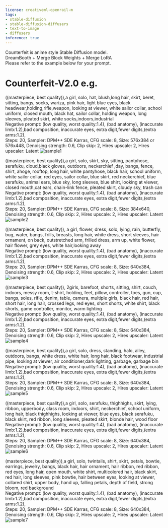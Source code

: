 ```yaml
---
license: creativeml-openrail-m
tags:
- stable-diffusion
- stable-diffusion-diffusers
- text-to-image
- diffusers
inference: true
---
```


Counterfeit is anime style Stable Diffusion model.  
DreamBooth + Merge Block Weights + Merge LoRA  
Please refer to the example below for your prompt.  
 
# Counterfeit-V2.0 e.g.  
 ((masterpiece, best quality)),a girl, solo, hat, blush,long hair, skirt, beret, sitting, bangs, socks, wariza, pink hair, light blue eyes, black headwear,holding,rifle,weapon, looking at viewer, white sailor collar, school uniform, closed mouth, black hat, sailor collar, holding weapon, long sleeves, pleated skirt, white socks,indoors,industrial  
Negative prompt: (low quality, worst quality:1.4), (bad anatomy), (inaccurate limb:1.2),bad composition, inaccurate eyes, extra digit,fewer digits,(extra arms:1.2),  
Steps: 20, Sampler: DPM++ SDE Karras, CFG scale: 8, Size: 576x384 or 576x448, Denoising strength: 0.6, Clip skip: 2, Hires upscale: 2, Hires upscaler: Latent
![sample1](https://huggingface.co/gsdf/Counterfeit-V2.0/resolve/main/sample_001.jpg)

((masterpiece, best quality)),a girl, solo, skirt, sky, sitting, pantyhose, serafuku, cloud,black gloves, outdoors, neckerchief ,day, bangs, fence, shirt, ahoge, rooftop, long hair, white pantyhose, black hair, school uniform, white sailor collar, red eyes, sailor collar, blue skirt, red neckerchief, blue serafuku, animal ears, blue sky, long sleeves, blue shirt, looking at viewer, closed mouth,cat ears, chain-link fence, pleated skirt, cloudy sky, trash can  
Negative prompt: (low quality, worst quality:1.4), (bad anatomy), (inaccurate limb:1.2),bad composition, inaccurate eyes, extra digit,fewer digits,(extra arms:1.2),  
Steps: 20, Sampler: DPM++ SDE Karras, CFG scale: 8, Size: 384x640, Denoising strength: 0.6, Clip skip: 2, Hires upscale: 2, Hires upscaler: Latent
![sample2](https://huggingface.co/gsdf/Counterfeit-V2.0/resolve/main/sample_002.jpg)

((masterpiece, best quality)), a girl, flower, dress, solo, lying, rain, butterfly, bug, water, bangs, frills, breasts, long hair, white dress, short sleeves, hair ornament, on back, outstretched arm, frilled dress, arm up, white flower, hair flower, grey eyes, white hair,looking away  
Negative prompt: (low quality, worst quality:1.4), (bad anatomy), (inaccurate limb:1.2),bad composition, inaccurate eyes, extra digit,fewer digits,(extra arms:1.2),  
Steps: 20, Sampler: DPM++ SDE Karras, CFG scale: 8, Size: 640x384, Denoising strength: 0.6, Clip skip: 2, Hires upscale: 2, Hires upscaler: Latent
![sample3](https://huggingface.co/gsdf/Counterfeit-V2.0/resolve/main/sample_003.jpg)

((masterpiece, best quality)), 2girls, barefoot, shorts, sitting, shirt, couch, indoors, messy room, t-shirt, holding, feet, pillow, controller, toes, gun, cup, bangs, soles, rifle, denim, table, camera, multiple girls, black hair, red hair, short hair, long hair, crossed legs, red eyes, short shorts, white shirt, black shorts, game controller, monitor, warm lighting  
Negative prompt: (low quality, worst quality:1.4), (bad anatomy), (inaccurate limb:1.2),bad composition, inaccurate eyes, extra digit,fewer digits,(extra arms:1.2),  
Steps: 20, Sampler: DPM++ SDE Karras, CFG scale: 8, Size: 640x384, Denoising strength: 0.6, Clip skip: 2, Hires upscale: 2, Hires upscaler: Latent
![sample4](https://huggingface.co/gsdf/Counterfeit-V2.0/resolve/main/sample_004.jpg)

((masterpiece, best quality)),a girl, solo, dress, standing, halo, alley, outdoors, bangs, white dress, white hair, long hair, black footwear, industrial pipe, looking at viewer, air conditioner,dark lighting, garbage, garbage bin  
Negative prompt: (low quality, worst quality:1.4), (bad anatomy), (inaccurate limb:1.2),bad composition, inaccurate eyes, extra digit,fewer digits,(extra arms:1.2),  
Steps: 20, Sampler: DPM++ SDE Karras, CFG scale: 8, Size: 640x384, Denoising strength: 0.6, Clip skip: 2, Hires upscale: 2, Hires upscaler: Latent
![sample5](https://huggingface.co/gsdf/Counterfeit-V2.0/resolve/main/sample_005.jpg)

((masterpiece, best quality)),a girl, solo, serafuku, thighhighs, skirt, lying, ribbon, upperbody, class room, indoors, shirt, neckerchief, school uniform, long hair, black thighhighs, looking at viewer, blue eyes, black serafuku, black skirt, red ribbon, long sleeves, pleated skirt, blonde hair, wood floor  
Negative prompt: (low quality, worst quality:1.4), (bad anatomy), (inaccurate limb:1.2),bad composition, inaccurate eyes, extra digit,fewer digits,(extra arms:1.2),  
Steps: 20, Sampler: DPM++ SDE Karras, CFG scale: 8, Size: 640x384, Denoising strength: 0.6, Clip skip: 2, Hires upscale: 2, Hires upscaler: Latent
![sample6](https://huggingface.co/gsdf/Counterfeit-V2.0/resolve/main/sample_006.jpg)

(masterpiece, best quality)),a girl, solo, twintails, shirt, skirt, petals, bowtie, earrings, jewelry, bangs, black hair, hair ornament, hair ribbon, red ribbon, red eyes, long hair, open mouth, white shirt, multicolored hair, black skirt, red hair, long sleeves, pink bowtie, hair between eyes, looking at viewer, collared shirt, upper body, hand up, falling petals, depth of field, strong bloom, red background  
Negative prompt: (low quality, worst quality:1.4), (bad anatomy), (inaccurate limb:1.2),bad composition, inaccurate eyes, extra digit,fewer digits,(extra arms:1.2),  
Steps: 20, Sampler: DPM++ SDE Karras, CFG scale: 8, Size: 640x384, Denoising strength: 0.6, Clip skip: 2, Hires upscale: 2, Hires upscaler: Latent
![sample7](https://huggingface.co/gsdf/Counterfeit-V2.0/resolve/main/sample_007.jpg)

